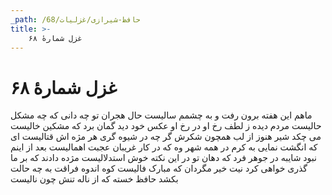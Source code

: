 ```yaml
---
_path: /حافظ-شیرازی/غزلیات/68
title: >-
    غزل شمارهٔ ۶۸
---
```

# غزل شمارهٔ ۶۸

ماهم این هفته برون رفت و به چشمم سالیست
حال هجران تو چه دانی که چه مشکل حالیست
مردم دیده ز لطف رخ او در رخ او
عکس خود دید گمان برد که مشکین خالیست
می چکد شیر هنوز از لب همچون شکرش
گر چه در شیوه گری هر مژه اش قتالیست
ای که انگشت نمایی به کرم در همه شهر
وه که در کار غریبان عجبت اهمالیست
بعد از اینم نبود شایبه در جوهر فرد
که دهان تو در این نکته خوش استدلالیست
مژده دادند که بر ما گذری خواهی کرد
نیت خیر مگردان که مبارک فالیست
کوه اندوه فراقت به چه حالت بکشد
حافظ خسته که از ناله تنش چون نالیست
